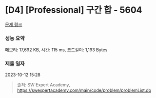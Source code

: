 # [D4] [Professional] 구간 합 - 5604 

[문제 링크](https://swexpertacademy.com/main/code/problem/problemDetail.do?contestProbId=AWXGGNB6cnEDFAUo) 

### 성능 요약

메모리: 17,692 KB, 시간: 115 ms, 코드길이: 1,193 Bytes

### 제출 일자

2023-10-12 15:28



> 출처: SW Expert Academy, https://swexpertacademy.com/main/code/problem/problemList.do